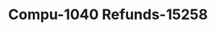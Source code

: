 ---
f_zip-code: 75702
f_state-code: TX
title: Compu-1040 Refunds-15258
f_phone: 903-592-2800
f_city-only: Tyler
f_address: 1803 West Gentry Parkway Tyler
f_location-unique-id: '15258'
slug: compu-1040-refunds-15258
updated-on: '2024-05-30T13:46:58.046Z'
created-on: '2024-05-30T13:36:59.803Z'
published-on: '2024-05-30T13:54:32.469Z'
f_city-state: cms/city/tyler-tx.md
f_company: cms/company/compu-1040-refunds.md
f_state: cms/state/texas.md
layout: '[payday-loan].html'
tags: payday-loan
---